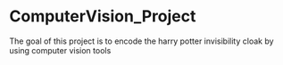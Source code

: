 # ComputerVision_Project

The goal of this project is to encode the harry potter invisibility cloak by using computer vision tools
